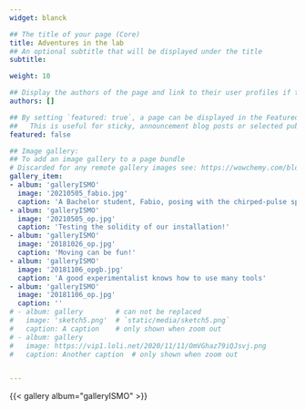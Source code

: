 ```yaml
---
widget: blanck

## The title of your page (Core)
title: Adventures in the lab
## An optional subtitle that will be displayed under the title
subtitle: 

weight: 10 

## Display the authors of the page and link to their user profiles if they exist.
authors: []

## By setting `featured: true`, a page can be displayed in the Featured widget. 
##   This is useful for sticky, announcement blog posts or selected publications etc.
featured: false   

## Image gallery:
## To add an image gallery to a page bundle
# Discarded for any remote gallery images see: https://wowchemy.com/blog/v5.1.0/#apply-breaking-changes
gallery_item:  
- album: 'galleryISMO'
  image: '20210505_fabio.jpg'
  caption: 'A Bachelor student, Fabio, posing with the chirped-pulse spectrometer' 
- album: 'galleryISMO'
  image: '20210505_op.jpg'
  caption: 'Testing the solidity of our installation!' 
- album: 'galleryISMO'
  image: '20181026_op.jpg'
  caption: 'Moving can be fun!'  
- album: 'galleryISMO'
  image: '20181106_opgb.jpg'
  caption: 'A good experimentalist knows how to use many tools' 
- album: 'galleryISMO'
  image: '20181106_op.jpg'
  caption: '' 
# - album: gallery        # can not be replaced
#   image: 'sketch5.png'  # `static/media/sketch5.png`
#   caption: A caption    # only shown when zoom out
# - album: gallery
#   image: https://vip1.loli.net/2020/11/11/OmVGhaz79iQJsvj.png
#   caption: Another caption  # only shown when zoom out


---
```


{{< gallery album="galleryISMO" >}}
